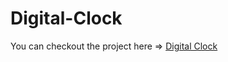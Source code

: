 # Digital-Clock

You can checkout the project here => [Digital Clock](https://digital-clk.glitch.me/)

